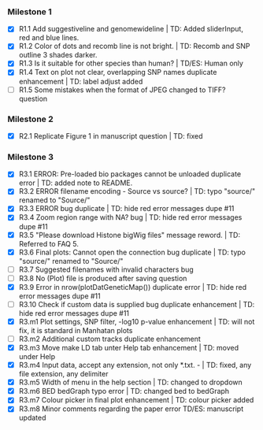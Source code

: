 ### Milestone 1
- [x] R1.1 Add suggestiveline and genomewideline | TD: Added sliderInput, red and blue lines.  
- [x] R1.2 Color of dots and recomb line is not bright. | TD: Recomb and SNP outline 3 shades darker.  
- [x] R1.3 Is it suitable for other species than human? | TD/ES: Human only   
- [x] R1.4 Text on plot not clear, overlapping SNP names duplicate enhancement | TD: label adjust added  
- [ ] R1.5 Some mistakes when the format of JPEG changed to TIFF? question  

### Milestone 2
- [x] R2.1 Replicate Figure 1 in manuscript question | TD: fixed  

### Milestone 3
- [x] R3.1 ERROR: Pre-loaded bio packages cannot be unloaded duplicate error | TD: added note to README.  
- [x] R3.2 ERROR filename encoding - Source vs source? | TD: typo "source/" renamed to "Source/"  
- [x] R3.3 ERROR bug duplicate | TD: hide red error messages dupe #11  
- [x] R3.4 Zoom region range with NA? bug | TD: hide red error messages dupe #11  
- [x] R3.5 "Please download Histone bigWig files" message reword. | TD: Referred to FAQ 5. 
- [x] R3.6 Final plots: Cannot open the connection bug duplicate | TD: typo "source/" renamed to "Source/"  
- [ ] R3.7 Suggested filenames with invalid characters bug  
- [ ] R3.8 No (Plot) file is produced after saving question  
- [x] R3.9 Error in nrow(plotDatGeneticMap()) duplicate error | TD: hide red error messages dupe #11  
- [ ] R3.10 Check if custom data is supplied bug duplicate enhancement | TD: hide red error messages dupe #11  
- [x] R3.m1 Plot settings, SNP filter, -log10 p-value enhancement | TD: will not fix, it is standard in Manhatan plots 
- [ ] R3.m2 Additional custom tracks duplicate enhancement  
- [x] R3.m3 Move make LD tab unter Help tab enhancement  | TD: moved under Help
- [x] R3.m4 Input data, accept any extension, not only *.txt. - | TD: fixed, any file extension, any delimiter    
- [x] R3.m5 Width of menu in the help section | TD: changed to dropdown  
- [x] R3.m6 BED bedGraph typo error | TD: changed bed to bedGraph  
- [x] R3.m7 Colour picker in final plot enhancement | TD: colour picker added  
- [x] R3.m8 Minor comments regarding the paper error TD/ES: manuscript updated  
